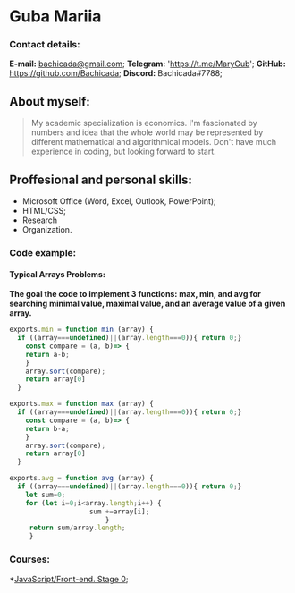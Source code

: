 # Guba Mariia

### Contact details:
**E-mail:** bachicada@gmail.com;
**Telegram:** 'https://t.me/MaryGub';
**GitHub:** https://github.com/Bachicada;
**Discord:** Bachicada#7788;

## About myself: 
> My academic specialization is economics. I'm fascionated by numbers and idea that the whole world may be represented by different mathematical and algorithmical models. Don't have much experience in coding, but looking forward to start.

## Proffesional and personal skills:
* Microsoft Office (Word, Excel, Outlook, PowerPoint);
* HTML/CSS;
* Research
* Organization.

### Code example:
#### Typical Arrays Problems:
**The goal the code to implement 3 functions: max, min, and avg for searching minimal value, maximal value, and an average value of a given array.**
```javascript
exports.min = function min (array) {
  if ((array===undefined)||(array.length===0)){ return 0;}
    const compare = (a, b)=> {
    return a-b;
    }
    array.sort(compare);
    return array[0]
  }

exports.max = function max (array) {
  if ((array===undefined)||(array.length===0)){ return 0;}
    const compare = (a, b)=> {
    return b-a;
    }
    array.sort(compare);
    return array[0]
  }

exports.avg = function avg (array) {
  if ((array===undefined)||(array.length===0)){ return 0;}
    let sum=0;
    for (let i=0;i<array.length;i++) {
                    sum +=array[i];
                        }
     return sum/array.length;
     }
```
### Courses:
*[JavaScript/Front-end. Stage 0](https://rs.school/js-stage0/);

